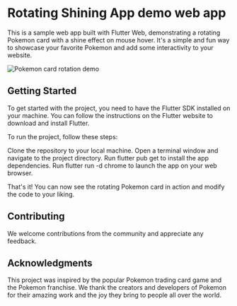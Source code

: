 # Rotating Shining App demo web app

This is a sample web app built with Flutter Web, demonstrating a rotating Pokemon card with a shine effect on mouse hover. It's a simple and fun way to showcase your favorite Pokemon and add some interactivity to your website.

<img src="https://github.com/monster555/shining_card/blob/main/rotating shining card demo.gif" alt="Pokemon card rotation demo">

## Getting Started

To get started with the project, you need to have the Flutter SDK installed on your machine. You can follow the instructions on the Flutter website to download and install Flutter.

To run the project, follow these steps:

Clone the repository to your local machine.
Open a terminal window and navigate to the project directory.
Run flutter pub get to install the app dependencies.
Run flutter run -d chrome to launch the app on your web browser.

That's it! You can now see the rotating Pokemon card in action and modify the code to your liking.

## Contributing

We welcome contributions from the community and appreciate any feedback.

## Acknowledgments

This project was inspired by the popular Pokemon trading card game and the Pokemon franchise. We thank the creators and developers of Pokemon for their amazing work and the joy they bring to people all over the world.

